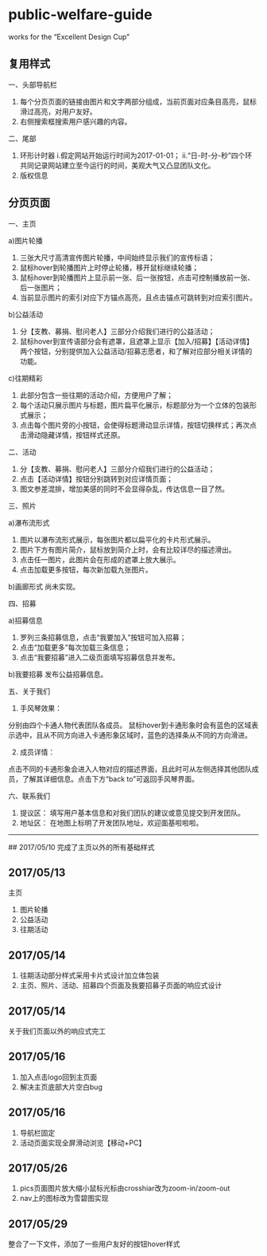 # public-welfare-guide
works for the “Excellent Design Cup”


## 复用样式
一、头部导航栏
1. 每个分页页面的链接由图片和文字两部分组成，当前页面对应条目高亮，鼠标滑过高亮，对用户友好。
2. 右侧搜索框搜索用户感兴趣的内容。

二、尾部
1. 环形计时器
i.假定网站开始运行时间为2017-01-01；
ii.“日-时-分-秒”四个环共同记录网站建立至今运行的时间，美观大气又凸显团队文化。
2. 版权信息


## 分页页面
一、主页

a)图片轮播
1. 三张大尺寸高清宣传图片轮播，中间始终显示我们的宣传标语；
2. 鼠标hover到轮播图片上时停止轮播，移开鼠标继续轮播；
3. 鼠标hover到轮播图片上显示前一张、后一张按钮，点击可控制播放前一张、后一张图片；
4. 当前显示图片的索引对应下方锚点高亮，且点击锚点可跳转到对应索引图片。

b)公益活动
1. 分【支教、募捐、慰问老人】三部分介绍我们进行的公益活动；
2. 鼠标hover到宣传语部分会有遮罩，且遮罩上显示【加入/招募】【活动详情】两个按钮，分别提供加入公益活动/招募志愿者，和了解对应部分相关详情的功能。

c)往期精彩
1. 此部分包含一些往期的活动介绍，方便用户了解；
2. 每个活动只展示图片与标题，图片扁平化展示，标题部分为一个立体的包装形式展示；
3. 点击每个图片旁的小按钮，会使得标题滑动显示详情，按钮切换样式；再次点击滑动隐藏详情，按钮样式还原。

二、活动
1. 分【支教、募捐、慰问老人】三部分介绍我们进行的公益活动；
2. 点击【活动详情】按钮分别跳转到对应详情页面；
3. 图文参差混排，增加美感的同时不会显得杂乱，传达信息一目了然。

三、照片

a)瀑布流形式
1. 图片以瀑布流形式展示，每张图片都以扁平化的卡片形式展示。
2. 图片下方有图片简介，鼠标放到简介上时，会有比较详尽的描述滑出。
3. 点击任一图片，此图片会在形成的遮罩上放大展示。
4. 点击加载更多按钮，每次新加载九张图片。

b)画廊形式
尚未实现。

四、招募

a)招募信息
1. 罗列三条招募信息，点击“我要加入”按钮可加入招募；
2. 点击“加载更多”每次加载三条信息；
3. 点击“我要招募”进入二级页面填写招募信息并发布。

b)我要招募
发布公益招募信息。

五、关于我们

1. 手风琴效果：

分别由四个卡通人物代表团队各成员。
鼠标hover到卡通形象时会有蓝色的区域表示选中，且从不同方向进入卡通形象区域时，蓝色的选择条从不同的方向滑进。

2. 成员详情：

点击不同的卡通形象会进入人物对应的描述界面，且此时可从左侧选择其他团队成员，了解其详细信息。点击下方“back to”可返回手风琴界面。

六、联系我们
1. 提议区：
填写用户基本信息和对我们团队的建议或意见提交到开发团队。
2. 地址区：
在地图上标明了开发团队地址，欢迎面基啦啦啦。

<hr>
## 2017/05/10
完成了主页以外的所有基础样式

## 2017/05/13
主页
1. 图片轮播
2. 公益活动
3. 往期活动

## 2017/05/14
1. 往期活动部分样式采用卡片式设计加立体包装
2. 主页、照片、活动、招募四个页面及我要招募子页面的响应式设计

## 2017/05/14
关于我们页面以外的响应式完工

## 2017/05/16
1. 加入点击logo回到主页面
2. 解决主页底部大片空白bug

## 2017/05/16
1. 导航栏固定
2. 活动页面实现全屏滑动浏览【移动+PC】

## 2017/05/26
1. pics页面图片放大缩小鼠标光标由crosshiar改为zoom-in/zoom-out
2. nav上的图标改为雪碧图实现

## 2017/05/29
整合了一下文件，添加了一些用户友好的按钮hover样式